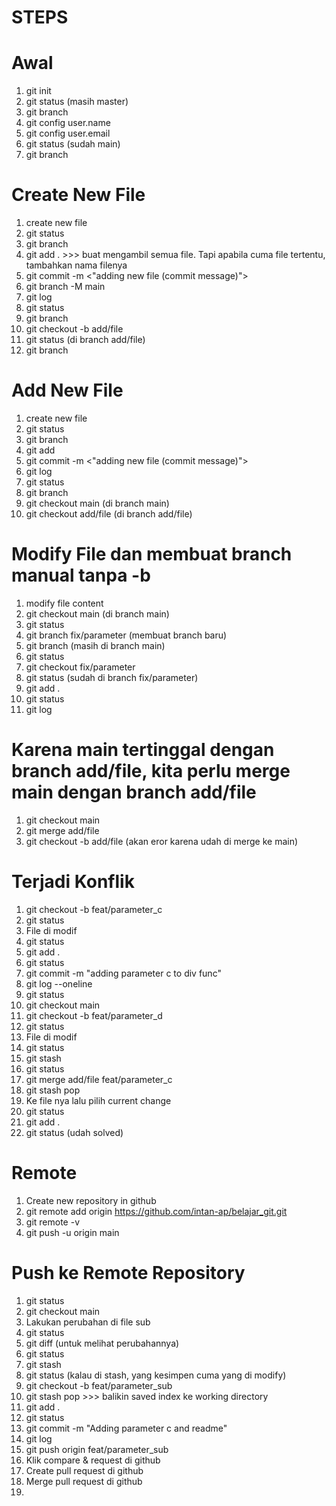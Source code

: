 # STEPS

# Awal
1. git init
2. git status (masih master)
3. git branch
4. git config user.name <username-github>
5. git config user.email <email-github>
6. git status (sudah main)
7. git branch

# Create New File
1. create new file
2. git status
3. git branch
4. git add . >>> buat mengambil semua file. Tapi apabila cuma file tertentu, tambahkan nama filenya
5. git commit -m <"adding new file (commit message)">
6. git branch -M main
7. git log
8. git status
9. git branch
10. git checkout -b add/file
11. git status (di branch add/file)
12. git branch

# Add New File
1. create new file
2. git status
3. git branch
4. git add <nama file>
5. git commit -m <"adding new file (commit message)">
6. git log
7. git status
8. git branch
9. git checkout main (di branch main)
10. git checkout add/file (di branch add/file)

# Modify File dan membuat branch manual tanpa -b
1. modify file content
2. git checkout main (di branch main)
3. git status
4. git branch fix/parameter (membuat branch baru)
5. git branch (masih di branch main)
6. git status
7. git checkout fix/parameter
8. git status (sudah di branch fix/parameter)
9. git add .
10. git status
11. git log

# Karena main tertinggal dengan branch add/file, kita perlu merge main dengan branch add/file
1. git checkout main
2. git merge add/file
3. git checkout -b add/file (akan eror karena udah di merge ke main)

# Terjadi Konflik
1. git checkout -b feat/parameter_c
2. git status
3. File di modif
4. git status
5. git add .
6. git status
7. git commit -m "adding parameter c to div func"
8. git log --oneline
9. git status
10. git checkout main
11. git checkout -b feat/parameter_d
12. git status
13. File di modif
14. git status
15. git stash
16. git status
17. git merge add/file feat/parameter_c
18. git stash pop
19. Ke file nya lalu pilih current change
20. git status
21. git add .
22. git status (udah solved)

# Remote
1. Create new repository in github
2. git remote add origin https://github.com/intan-ap/belajar_git.git
3. git remote -v
4. git push -u origin main

# Push ke Remote Repository
1. git status
2. git checkout main
3. Lakukan perubahan di file sub
4. git status
5. git diff <nama file> (untuk melihat perubahannya)
6. git status
7. git stash
8. git status (kalau di stash, yang kesimpen cuma yang di modify)
9. git checkout -b feat/parameter_sub
10. git stash pop >>> balikin saved index ke working directory
11. git add .
12. git status
13. git commit -m "Adding parameter c and readme"
14. git log
15. git push origin feat/parameter_sub
16. Klik compare & request di github
17. Create pull request di github
18. Merge pull request di github
19.